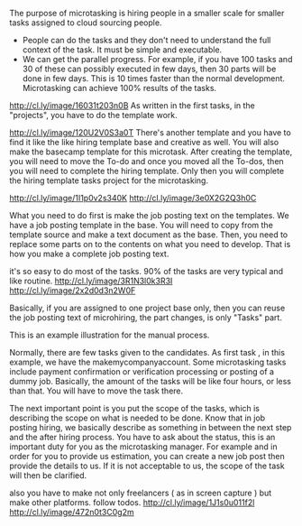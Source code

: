 The purpose of microtasking is hiring people in a smaller scale for smaller tasks assigned to cloud sourcing people. 
+ People can do the tasks and they don't need to understand the full context of the task. It must be simple and executable.
+ We can get the parallel progress. For example, if you have 100 tasks and 30 of these can possibly executed in few days, then 30 parts will be done in few days. This is 10 times faster than the normal development. Microtasking can achieve 100% results of the tasks. 


http://cl.ly/image/16031t203n0B
As written in the first tasks, in the "projects", you have to do the template work. 

http://cl.ly/image/120U2V0S3a0T
There's another template and you have to find it like the like hiring template base and creative as well. You will also make the basecamp template for this microtask. After creating the template, you will need to move the To-do and once you moved all the To-dos, then you will need to complete the hiring template. Only then you will complete the hiring template tasks project for the microtasking.

http://cl.ly/image/1I1p0v2s340K
http://cl.ly/image/3e0X2G2Q3h0C

What you need to do first is make the job posting text on the templates. We have a job posting template in the base. You will need to copy from the template source and make a text document as the base. Then, you need to replace some parts on to the contents on what you need to develop. That is how you make a complete job posting text. 


it's so easy to do most of the tasks. 90% of the tasks are very typical and like routine. 
http://cl.ly/image/3R1N3l0k3R3I
http://cl.ly/image/2x2d0d3n2W0F


Basically, if you are assigned to one project base only, then you can reuse the job posting text of microhiring, 
the part changes, is only "Tasks" part.

This is an example illustration for the manual process.

Normally, there are few tasks given to the candidates. As first task , in this example, we have the makemycompanyaccount. Some microtasking tasks include payment confirmation or verification processing or posting of a dummy job. Basically, the amount of the tasks will be like four hours, or less than that. You will have to move the task there.

The next important point is you put the scope of the tasks, which is describing the scope on what is needed to be done. Know that in job posting hiring, we basically describe as something in between the next step and the after hiring process. You have to ask about the status, this is an important duty for you as the microtasking manager. For example and in order for you to provide us estimation, you can create a new job post then provide the details to us. If it is not acceptable to us, the scope of the task will then be clarified. 

also you have to make not only freelancers ( as in screen capture ) but make other platforms. follow todos. 
http://cl.ly/image/1J1s0u011f2l
http://cl.ly/image/472n0t3C0g2m

